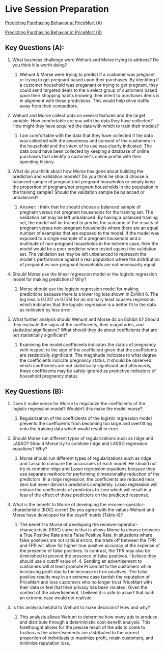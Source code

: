 # Live Session Preparation
[Predicting Purchasing Behavior at PriceMart (A)](https://services.hbsp.harvard.edu/api/courses/1122752/items/119025-PDF-ENG/sclinks/55674860382f064cc30608dc7e59ed27)

[Predicting Purchasing Behavior at PriceMart (B)](https://services.hbsp.harvard.edu/api/courses/1122752/items/119026-PDF-ENG/sclinks/570b8bbd69cb687c30a169bca7778310)

## Key Questions (A):
1. What business challenge were Wehunt and Morse trying to address? Do you think it is worth doing? 
   1. Wehunt & Morse were trying to predict if a customer was pregnant or trying to get pregnant based upon their purchases. By identifing if a customer household was preganant or trying to get pregnant, they could send targeted deals to the a select group of customers based upon their shopping habits knowing their intent to purchases items is in alignment with these predictions. This would help drive traffic away from their competitors. 

2. Wehunt and Morse collect data on several features and the target variable. How comfortable are you with the data they have collected? How might they have acquired the data with which to train their models? 
   1. I am comfortable with the data that they have collected if the data was collected with the awareness and consent of the customers in the household and the intent of its use was clearly indicated. The data could have been collected by keeping a database of online purchases that identify a customer's online profile with their spending history. 

3. What do you think about how Morse has gone about building the prediction and validation models? Do you think he should choose a balanced sample of pregnant/not pregnant households or simply keep the proportion of pregnant/not pregnant households in the population in the training sample? Should the validation sample be balanced or unbalanced?
      1. Answer: I think that he should choose a balanced sample of pregnant versus not pregnant households for the training set. The validation set may be left unbalanced. By having a balanced training set, the model will be trained to predict the outcome of the results of pregnant versus non-pregnant households where there are an equal number of examples that are exposed to the model. If the model was exposed to a single example of a pregnant household and a multitude of non-pregnant households in the extreme case, then the model would be a poor predictor when tested against the validation set. The validation set may be left unbalanced to represent the model's performance against a real population where the distribution of pregnant vs non-pregnant households are not necessarily equal.  

4. Should Morse use the linear regression model or the logistic regression model for making predictions? Why? 
   1. Morse should use the logistic regression model for making predictions because there is a lower log loss shown in Exhibit 6. The log loss is 0.1317 vs 0.1514 for an ordinary least squares regression which indicates that the logistic regression is a better fit to the data as indicated by less error. 

5. What further analysis should Wehunt and Morse do on Exhibit 6? Should they evaluate the signs of the coefficients, their magnitudes, and statistical significance? What should they do about coefficients that are not statistically significant? 
   1. Examining the model coefficients indicates the status of pregnancy with respect to the sign of the coefficient given that the coefficients are statistically significant. The magnitude indicates to what degree the coefficients indicate pregnancy status. It should be observed which coefficients are not statistically significant and afterwards, these coefficients may be safely ignored as predictive indicators of household pregnancy status. 

## Key Questions (B):

1. Does it make sense for Morse to regularize the coefficients of the logistic regression model? Wouldn’t this make the model worse? 
   1. Regularization of the coefficients of the logistic regression model prevents the coefficients from becoming too large and overfitting onto the training data which would result in error. 

2. Should Morse run different types of regularizations such as ridge and LASSO? Should Morse try to combine ridge and LASSO regression equations? Why? 
   1. Morse should run different types of regularizations such as ridge and Lasso to compare the accuracies of each model. He should not try to combine ridge and Lasso regression equations because they use separate methods for performing dimensionality reduction of the predictors. In a ridge regression, the coefficients are reduced near zero but never diminish predictors completely. Lasso regression will reduce the coefficients of predictors to zero which will result in a loss of the effect of those predictors on the predicted response. 

3. What is the benefit to Morse of developing the receiver-operator-characteristic (ROC) curve? Do you agree with the values Wehunt and Morse have developed for the payoff matrix (Table 4)? 
   1. The benefit to Morse of developing the receiver-operator-characteristic (ROC) curve is that is allows Morse to choose between a True Positive Rate and a False Positive Rate. In situations where false positives are not critical errors, the trade off between the TPR and FPR will allow for higher true positive accuracy at the expense of the presence of false positives. In contrast, the TPR may also be diminished to prevent the presence of false positives. I believe they should use a cutoff value of .4. Sending an advertisement to customers will at least promote Pricemart to the customers while increasing profit due to the increase in true positives. The false positive results may in an extreme case tarnish the reputation of PriceMart and lose customers who no longer trust PriceMart with their data or feel that their privacy has been violated. Given the context of the advertisement, I believe it is safe to assert that such an extreme case would not realistic. 

4. Is this analysis helpful to Wehunt to make decisions? How and why?
   1. This analysis allows Wehunt to determine how many ads to produce and distribute through a deterministic cost-benefit analysis. This forethought allows for the precise result of the ads to come to fruition as the advertisements are distributed to the correct proportion of individuals to maximize profit, retain customers, and minimize reputation loss.  